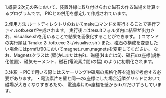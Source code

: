 1.概要
2次元の系において、装置外縁に取り付けられた磁石の作る磁場を計算するプログラムです。
PICとの併用を想定して作成されています。


2.使用方法
ルートディレクトリのおいてmakeコマンドを実行することで実行ファイルotb.exeが生成されます。
実行後にはresultフォルダ内に結果が出力され、visualise.shを用いることで結果を画像化することができます。
(
  コマンドの実行順は
  1:make
  2:./otb.exe
  3:./visualise.sh
)
また、磁石の構成を変更したい場合にはprmfl.f90においてmagnet_num,magnetsを変更してください。
なお、Magnetsクラスは
(壁(左Lまたは右R)、磁極(NまたはS)、磁石のz座標(規格化位置)、磁気モーメント、磁石(電流素片間)の幅)
のように初期化されます。


3.注釈
・PICで用いる際にはスケーリングや磁場の規格化等を追加で考慮する必要があります。
・電流素片を壁と同一のx座標にした場合近隣グリッドにおいて磁場が大きくなりすぎるため、
電流素片のx座標を壁からdx/2だけずらしています。
